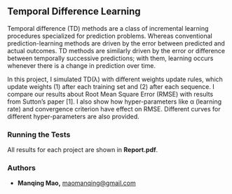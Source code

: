 ## Temporal Difference Learning

Temporal difference (TD) methods are a class of incremental learning procedures specialized for prediction problems. Whereas conventional prediction-learning methods are driven by the error between predicted and actual outcomes. TD methods are similarly driven by the error or difference between temporally successive predictions; with them, learning occurs whenever there is a change in prediction over time.

In this project, I simulated TD(λ) with different weights update rules, which update weights (1) after each training set and (2) after each sequence. I compare our results about Root Mean Square Error (RMSE) with results from Sutton’s paper [1]. I also show how hyper-parameters like α (learning rate) and convergence criterion have effect on RMSE. Different curves for different hyper-parameters are also provided.


### Running the Tests
All results for each project are shown in **Report.pdf**.

### Authors
* **Manqing Mao,** maomanqing@gmail.com

<!-- See also the list of [contributors](https://github.com/your/project/contributors) who participated in this project. -->
